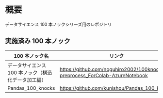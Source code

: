# 概要

データサイエンス 100 本ノックシリーズ用のレポジトリ

## 実施済み 100 本ノック

| 100 本ノック名                                      | リンク                                                                      |
| --------------------------------------------------- | --------------------------------------------------------------------------- |
| データサイエンス 100 本ノック（構造化データ加工編） | https://github.com/noguhiro2002/100knocks-preprocess_ForColab-AzureNotebook |
| Pandas_100_knocks                                   | https://github.com/kunishou/Pandas_100_knocks                               |

